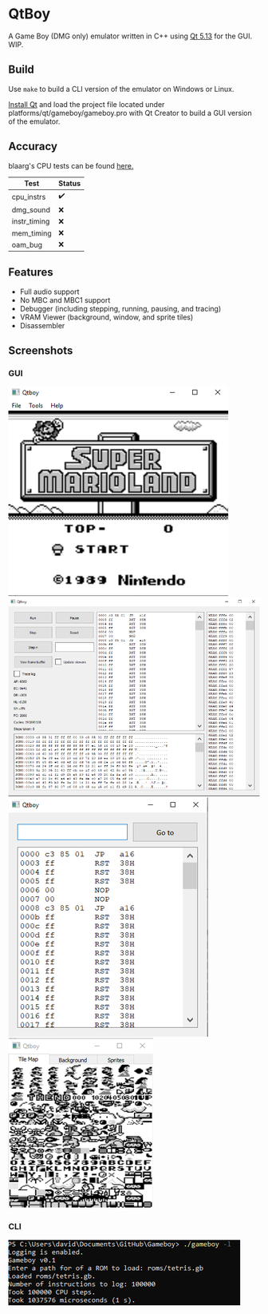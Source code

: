# QtBoy

A Game Boy (DMG only) emulator written in C++ using [Qt 5.13](https://qt.io) for the GUI. WIP.

## Build

Use `make` to build a CLI version of the emulator on Windows or Linux.

[Install Qt](https://doc.qt.io/qt-5/gettingstarted.html) and load the project file located under platforms/qt/gameboy/gameboy.pro with Qt Creator to build a GUI version of the emulator.

## Accuracy

blaarg's CPU tests can be found [here.](https://github.com/retrio/gb-test-roms)

Test|Status
---|---
cpu_instrs|:heavy_check_mark:
dmg_sound|:x:
instr_timing|:x:
mem_timing|:x:
oam_bug|:x:

## Features

* Full audio support
* No MBC and MBC1 support
* Debugger (including stepping, running, pausing, and tracing)
* VRAM Viewer (background, window, and sprite tiles)
* Disassembler

## Screenshots

### GUI

![Screenshot](docs/preview/main_preview.png)![Screenshot](docs/preview/debugger_preview.png)![Screenshot](docs/preview/disassembler_preview.png)![Screenshot](docs/preview/vram_viewer_preview.png)

### CLI

![Screenshot](docs/preview/cli_preview.png)
